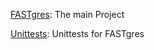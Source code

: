 
[FASTgres](fastgres_dir.md): The main Project

[Unittests](unittests_dir.md): Unittests for FASTgres

